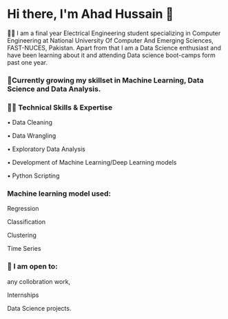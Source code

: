 # Hi there, I'm Ahad Hussain 👋

👨🏽‍ I am a final year Electrical Engineering student specializing in Computer Engineering at National University Of Computer And Emerging Sciences, FAST-NUCES, Pakistan. Apart from that I am a Data Science enthusiast and have been learning about it and attending Data science boot-camps form past one year.

### 🌱Currently growing my skillset in Machine Learning, Data Science and Data Analysis.

### 👨‍💻 Technical Skills & Expertise

• Data Cleaning

• Data Wrangling

• Exploratory Data Analysis

• Development of Machine Learning/Deep Learning models

• Python Scripting

### Machine learning model used:

Regression

Classification

Clustering

Time Series

### 👯 I am open to:

any collobration work,

Internships

Data Science projects.

<!--
**ahad-02/ahad-02** is a ✨ _special_ ✨ repository because its `README.md` (this file) appears on your GitHub profile.

Here are some ideas to get you started:

- 🔭 I’m currently working on ...
- 🌱 I’m currently learning ...
- 👯 I’m looking to collaborate on ...
- 🤔 I’m looking for help with ...
- 💬 Ask me about ...
- 📫 How to reach me: ...
- 😄 Pronouns: ...
- ⚡ Fun fact: ...
-->
